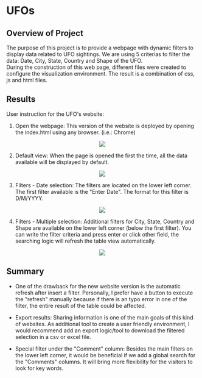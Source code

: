 # UFOs

## Overview of Project

The purpose of this project is to provide a webpage with dynamic filters to display data related to UFO sightings.
We are using 5 criterias to filter the data: Date, City, State, Country and Shape of the UFO.  
During the construction of this web page, different files were created to configure the visualization environment. The result is a combination of css, js and html files. 

## Results

User instruction for the UFO's website:

1. Open the webpage: This version of the website is deployed by opening the index.html using  any browser. (i.e.: Chrome)

<p align="center"><img src="https://user-images.githubusercontent.com/88695570/139874874-6e8fb6be-8f5e-4e4f-ae5f-10490a26a970.png">


2. Default view: When the page is opened the first the time, all the data available will be displayed by default.
  
<p align="center"><img src="https://user-images.githubusercontent.com/88695570/139875029-c1131099-32fc-4126-9632-6eebf9a7b0f1.png">

3. Filters - Date selection: The filters are located on the lower left corner. The first filter available is the "Enter Date". The format for this filter is D/M/YYYY.
  
<p align="center"><img src="https://user-images.githubusercontent.com/88695570/139875107-7141189d-d6e1-4add-afab-8b001be8a0a1.png">

4. Filters - Multiple selection: Additional filters for City, State, Country and Shape are available on the lower left corner (below the first filter). 
You can write the filter criteria and press enter or click other field, the searching logic will refresh the table view automatically.
  
<p align="center"><img src="https://user-images.githubusercontent.com/88695570/139875522-16abc755-cb4d-4c4c-84a9-04c9c5a4bc6b.png">

## Summary

- One of the drawback for the new website version is the automatic refresh after insert a filter. Personally, I prefer have a button to execute the "refresh" manually because if there is an typo error in one of the filter, the entire result of the table could be affected. 

- Export results: Sharing information is one of the main goals of this kind of websites. As additional tool to create a user friendly environment, I would recommend add an export logic/tool to download the filtered selection in a csv or excel file. 

- Special filter under the "Comment" column: Besides the main filters on the lower left corner, it would be beneficial if we add a global search for the "Comments" columns. It will bring more flexibility for the visitors to look for key words.
